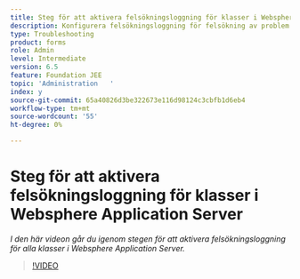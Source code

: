 ```yaml
---
title: Steg för att aktivera felsökningsloggning för klasser i Websphere Application Server
description: Konfigurera felsökningsloggning för felsökning av problem relaterade till programservern för Websphere
type: Troubleshooting
product: forms
role: Admin
level: Intermediate
version: 6.5
feature: Foundation JEE
topic: 'Administration   '
index: y
source-git-commit: 65a40826d3be322673e116d98124c3cbfb1d6eb4
workflow-type: tm+mt
source-wordcount: '55'
ht-degree: 0%

---
```



# Steg för att aktivera felsökningsloggning för klasser i Websphere Application Server

*I den här videon går du igenom stegen för att aktivera felsökningsloggning för alla klasser i Websphere Application Server.*

>[!VIDEO](https://video.tv.adobe.com/v/335523?quality=9&learn=on)